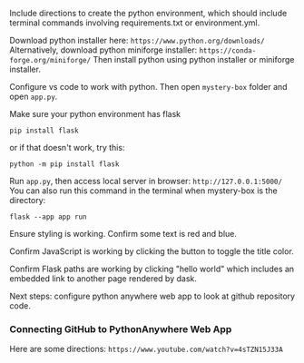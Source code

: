 Include directions to create the python environment, which should include terminal commands involving requirements.txt or environment.yml.

Download python installer here: `https://www.python.org/downloads/`
Alternatively, download python miniforge installer: `https://conda-forge.org/miniforge/`
Then install python using python installer or miniforge installer.

Configure vs code to work with python. Then open `mystery-box` folder and open `app.py`.

Make sure your python environment has flask
```shell
pip install flask
```
or if that doesn't work, try this:
```shell
python -m pip install flask
```

Run `app.py`, then access local server in browser: `http://127.0.0.1:5000/`
You can also run this command in the terminal when mystery-box is the directory:
```shell
flask --app app run
```

Ensure styling is working. Confirm some text is red and blue.

Confirm JavaScript is working by clicking the button to toggle the title color.

Confirm Flask paths are working by clicking "hello world" which includes an embedded link to another page rendered by dask.

Next steps: configure python anywhere web app to look at github repository code.

### Connecting GitHub to PythonAnywhere Web App
Here are some directions: `https://www.youtube.com/watch?v=4sTZN15J33A`
